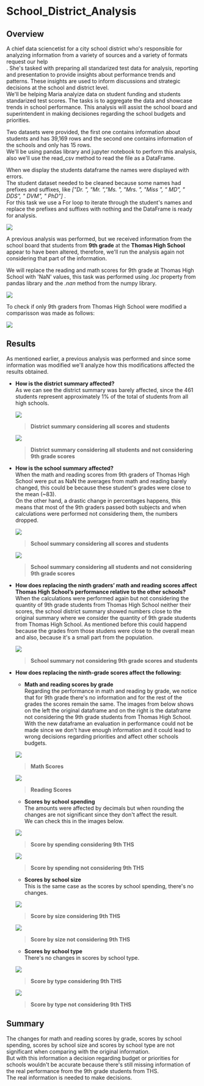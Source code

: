 # School_District_Analysis

## Overview

A chief data sciencetist for a city school district who's responsible for analyzing information from a variety of sources and a variety of formats request our help<br />.
She's tasked with preparing  all standarized test data for analysis, reporting and presentation to provide insights about performance trends and patterns. These insights are used to inform discussions and strategic decisions at the school and district level. <br/>
We'll be helping Maria analyize data on student funding and students standarized test scores.
The tasks is to aggregate the data and showcase trends in school performance. This analysis will assist the school board and superintendent in making decisiones regarding the school budgets and priorities.

Two datasets were provided, the first one contains information about students and has 39,169 rows and the second one contains information of the schools and only has 15 rows.<br/>
We'll be using pandas library and jupyter notebook to perform this analysis, also we'll use the read_csv method to read the file as a DataFrame.

When we display the students dataframe the names were displayed with errors.<br/>
The student dataset needed to be cleaned because some names had prefixes and suffixes, like *["Dr. ", "Mr. ","Ms. ", "Mrs. ", "Miss ", " MD", " DDS", " DVM", " PhD"]* .  <br/>
For this task we use a For loop to iterate through the student's names and replace the prefixes and suffixes with nothing and the DataFrame is ready for analysis.

![](resources/extra_resources/read_csv.PNG)

A previous analysis was performed, but we received information from the school board that students from __9th grade__ at the __Thomas High School__ appear to have been altered, therefore, we'll run the analysis again not considering that part of the information.

We will replace the reading and math scores for 9th grade at Thomas High School with 'NaN' values, this task was performed using *.loc* property from pandas library and the *.nan* method from the numpy library.

![](resources/extra_resources/reading_math_nan.PNG)

To check if only 9th graders from Thomas High School were modified a comparisson was made as follows:

![](resources/extra_resources/nan_check.PNG)


## Results

As mentioned earlier, a previous analysis was performed and since some information was modified we'll analyze how this modifications affected the results obtained.

* __How is the district summary affected?__<br/>
    As we can see the district summary was barely affected, since the 461 students represent approximately 1% of the total of students from all high schools.<br/>

    ![](resources/extra_resources/district_summary_canvas.PNG)
    > **District summary considering all scores and students**

    ![](resources/extra_resources/district_summary_challenge.PNG)
    > **District summary considering all students and not considering 9th grade scores**

* __How is the school summary affected?__<br/>
    When the math and reading scores from 9th graders of Thomas High School were put as NaN the averages from math and reading barely changed, this could be because   these student's grades were close to the mean (~83).<br/>
    On the other hand, a drastic change in percentages happens, this means that most of the 9th graders passed both subjects and when calculations were performed not considering them, the numbers dropped. 

    ![](resources/extra_resources/school_summary_canvas.png)
    > **School summary considering all scores and students**

    ![](resources/extra_resources/school_summary_challenge.png)
    > **School summary considering all students and not considering 9th grade scores**

* __How does replacing the ninth graders’ math and reading scores affect Thomas High School’s performance relative to the other schools?__<br/>
    When the calculations were performed again but not considering the quantity of 9th grade students from Thomas High School neither their scores, the school district summary showed numbers close to the original summary where we consider the quantity of 9th grade students from Thomas High School. As mentioned before this could happend because the grades from those studens were close to the overall mean and also, because it's a small part from the population.

    ![](resources/extra_resources/school_summary_without_9th.PNG)  
    > **School summary not considering 9th grade scores and students**

* __How does replacing the ninth-grade scores affect the following:__ <br/>

    - __Math and reading scores by grade__<br/>
    Regarding the performance in math and reading by grade, we notice that for 9th grade there's no information and for the rest of the grades the scores remain the       same. The images from below shows on the left the original dataframe and on the right is the dataframe not considering the 9th grade students from Thomas High          School.
    With the new dataframe an evaluation in performance could not be made since we don't have enough information and it could lead to wrong decisions regarding priorities and affect other schools budgets.

    ![](resources/extra_resources/math_scores_canvas_challenge.PNG)
    > **Math Scores**

    ![](resources/extra_resources/reading_scores_canvas_challenge.PNG)
    > **Reading Scores**

    - __Scores by school spending__<br/>
    The amounts were affected by decimals but when rounding the changes are not significant since they don't affect the result.<br/>
    We can check this in the images below.

    ![](resources/extra_resources/scores_by_spending_canvas.PNG)
    > **Score by spending considering 9th THS**

    ![](resources/extra_resources/scores_by_spending_challenge.PNG)
    > **Score by spending not considering 9th THS**
    

    - __Scores by school size__<br/>
    This is the same case as the scores by school spending, there's no changes.

    ![](resources/extra_resources/scores_by_size_canvas.PNG)
    > **Score by size considering 9th THS**

    ![](resources/extra_resources/scores_by_size_challenge.PNG)
    > **Score by size not considering 9th THS**
    

    - __Scores by school type__<br/>
    There's no changes in scores by school type.

    ![](resources/extra_resources/scores_by_type_challenge.PNG)<br/>
    > **Score by type considering 9th THS**

    ![](resources/extra_resources/scores_by_type_challenge.PNG)<br/>
    > **Score by type not considering 9th THS**


## Summary

The changes for math and reading scores by grade, scores by school spending, scores by school size and scores by school type are not significant when comparing with the original information.<br/>
But with this information a decision regarding budget or priorities for schools wouldn't be accurate because there's still missing information of the real performance from the 9th grade students from THS. <br/>
The real information is needed to make decisions.





